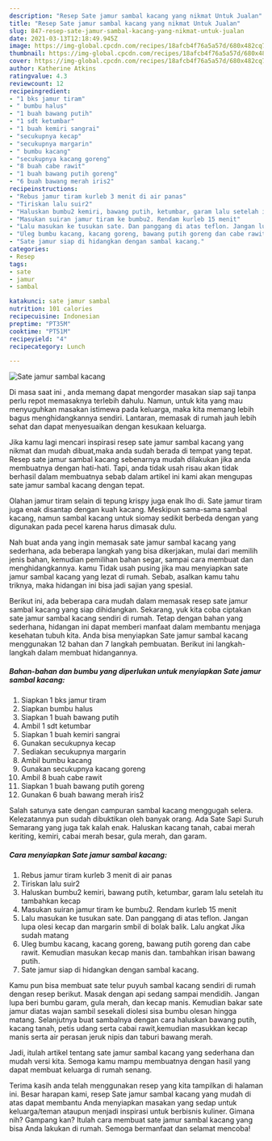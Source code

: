 ```yaml
---
description: "Resep Sate jamur sambal kacang yang nikmat Untuk Jualan"
title: "Resep Sate jamur sambal kacang yang nikmat Untuk Jualan"
slug: 847-resep-sate-jamur-sambal-kacang-yang-nikmat-untuk-jualan
date: 2021-03-13T12:18:49.945Z
image: https://img-global.cpcdn.com/recipes/18afcb4f76a5a57d/680x482cq70/sate-jamur-sambal-kacang-foto-resep-utama.jpg
thumbnail: https://img-global.cpcdn.com/recipes/18afcb4f76a5a57d/680x482cq70/sate-jamur-sambal-kacang-foto-resep-utama.jpg
cover: https://img-global.cpcdn.com/recipes/18afcb4f76a5a57d/680x482cq70/sate-jamur-sambal-kacang-foto-resep-utama.jpg
author: Katherine Atkins
ratingvalue: 4.3
reviewcount: 12
recipeingredient:
- "1 bks jamur tiram"
- " bumbu halus"
- "1 buah bawang putih"
- "1 sdt ketumbar"
- "1 buah kemiri sangrai"
- "secukupnya kecap"
- "secukupnya margarin"
- " bumbu kacang"
- "secukupnya kacang goreng"
- "8 buah cabe rawit"
- "1 buah bawang putih goreng"
- "6 buah bawang merah iris2"
recipeinstructions:
- "Rebus jamur tiram kurleb 3 menit di air panas"
- "Tiriskan lalu suir2"
- "Haluskan bumbu2 kemiri, bawang putih, ketumbar, garam lalu setelah itu tambahkan kecap"
- "Masukan suiran jamur tiram ke bumbu2. Rendam kurleb 15 menit"
- "Lalu masukan ke tusukan sate. Dan panggang di atas teflon. Jangan lupa olesi kecap dan margarin smbil di bolak balik. Lalu angkat Jika sudah matang"
- "Uleg bumbu kacang, kacang goreng, bawang putih goreng dan cabe rawit. Kemudian masukan kecap manis dan. tambahkan irisan bawang putih."
- "Sate jamur siap di hidangkan dengan sambal kacang."
categories:
- Resep
tags:
- sate
- jamur
- sambal

katakunci: sate jamur sambal 
nutrition: 101 calories
recipecuisine: Indonesian
preptime: "PT35M"
cooktime: "PT51M"
recipeyield: "4"
recipecategory: Lunch

---
```



![Sate jamur sambal kacang](https://img-global.cpcdn.com/recipes/18afcb4f76a5a57d/680x482cq70/sate-jamur-sambal-kacang-foto-resep-utama.jpg)

Di masa  saat ini , anda memang dapat mengorder masakan siap saji tanpa perlu repot memasaknya terlebih dahulu. Namun, untuk kita yang mau menyuguhkan masakan istimewa pada keluarga, maka kita memang lebih bagus menghidangkannya sendiri. Lantaran, memasak di rumah jauh lebih sehat dan dapat menyesuaikan dengan kesukaan keluarga.

Jika kamu lagi mencari inspirasi resep sate jamur sambal kacang yang nikmat dan mudah dibuat,maka anda sudah berada di tempat yang tepat. Resep sate jamur sambal kacang  sebenarnya mudah dilakukan jika anda membuatnya dengan hati-hati. Tapi, anda tidak usah risau akan tidak berhasil dalam membuatnya 
sebab dalam artikel ini kami akan mengupas sate jamur sambal kacang dengan tepat.  

Olahan jamur tiram selain di tepung krispy juga enak lho di. Sate jamur tiram juga enak disantap dengan kuah kacang. Meskipun sama-sama sambal kacang, namun sambal kacang untuk siomay sedikit berbeda dengan yang digunakan pada pecel karena harus dimasak dulu.

Nah buat anda yang ingin memasak sate jamur sambal kacang yang sederhana, ada beberapa langkah yang bisa dikerjakan, mulai dari memilih jenis bahan, kemudian pemilihan bahan segar, sampai cara membuat dan menghidangkannya. kamu Tidak usah pusing jika mau menyiapkan sate jamur sambal kacang yang lezat di rumah. Sebab, asalkan kamu  tahu triknya, maka hidangan ini bisa jadi sajian yang spesial.

Berikut ini, ada beberapa cara mudah dalam memasak resep sate jamur sambal kacang yang siap dihidangkan. Sekarang, yuk kita coba ciptakan sate jamur sambal kacang sendiri di rumah. Tetap dengan bahan yang sederhana, hidangan ini dapat memberi manfaat dalam membantu menjaga kesehatan tubuh kita. Anda bisa menyiapkan Sate jamur sambal kacang menggunakan 12 bahan dan 7 langkah pembuatan. Berikut ini langkah-langkah dalam membuat hidangannya.

<!--inarticleads1-->

##### Bahan-bahan dan bumbu yang diperlukan untuk menyiapkan Sate jamur sambal kacang:

1. Siapkan 1 bks jamur tiram
1. Siapkan  bumbu halus
1. Siapkan 1 buah bawang putih
1. Ambil 1 sdt ketumbar
1. Siapkan 1 buah kemiri sangrai
1. Gunakan secukupnya kecap
1. Sediakan secukupnya margarin
1. Ambil  bumbu kacang
1. Gunakan secukupnya kacang goreng
1. Ambil 8 buah cabe rawit
1. Siapkan 1 buah bawang putih goreng
1. Gunakan 6 buah bawang merah iris2


Salah satunya sate dengan campuran sambal kacang menggugah selera. Kelezatannya pun sudah dibuktikan oleh banyak orang. Ada Sate Sapi Suruh Semarang yang juga tak kalah enak. Haluskan kacang tanah, cabai merah keriting, kemiri, cabai merah besar, gula merah, dan garam. 

<!--inarticleads2-->

##### Cara menyiapkan Sate jamur sambal kacang:

1. Rebus jamur tiram kurleb 3 menit di air panas
1. Tiriskan lalu suir2
1. Haluskan bumbu2 kemiri, bawang putih, ketumbar, garam lalu setelah itu tambahkan kecap
1. Masukan suiran jamur tiram ke bumbu2. Rendam kurleb 15 menit
1. Lalu masukan ke tusukan sate. Dan panggang di atas teflon. Jangan lupa olesi kecap dan margarin smbil di bolak balik. Lalu angkat Jika sudah matang
1. Uleg bumbu kacang, kacang goreng, bawang putih goreng dan cabe rawit. Kemudian masukan kecap manis dan. tambahkan irisan bawang putih.
1. Sate jamur siap di hidangkan dengan sambal kacang.


Kamu pun bisa membuat sate telur puyuh sambal kacang sendiri di rumah dengan resep berikut. Masak dengan api sedang sampai mendidih. Jangan lupa beri bumbu garam, gula merah, dan kecap manis. Kemudian bakar sate jamur diatas wajan sambil sesekali diolesi sisa bumbu olesan hingga matang. Selanjutnya buat sambalnya dengan cara haluskan bawang putih, kacang tanah, petis udang serta cabai rawit,kemudian masukkan kecap manis serta air perasan jeruk nipis dan taburi bawang merah. 

Jadi, itulah artikel tentang  sate jamur sambal kacang  yang sederhana dan mudah versi kita. Semoga kamu mampu membuatnya dengan hasil yang dapat membuat keluarga di rumah senang. 

Terima kasih anda telah menggunakan resep yang kita tampilkan di halaman ini. Besar harapan kami, resep  Sate jamur sambal kacang yang mudah di atas dapat membantu Anda menyiapkan masakan yang sedap untuk keluarga/teman ataupun menjadi inspirasi untuk berbisnis kuliner. Gimana nih? Gampang kan? Itulah cara membuat sate jamur sambal kacang yang bisa Anda lakukan di rumah. Semoga bermanfaat dan selamat mencoba!

